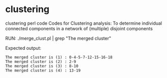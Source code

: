 # clustering
clustering perl code
Codes for Clustering analysis: To determine individual connected components in a network of (multiple) disjoint components

RUN:   ./merge_clust.pl | grep "The merged cluster"

Expected output:
```
The merged cluster is (1) : 0-4-5-7-12-15-16-18
The merged cluster is (2) : 2-9
The merged cluster is (3) : 8-10
The merged cluster is (4) : 13-19
```
